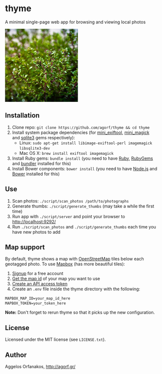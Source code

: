 # thyme

A minimal single-page web app for browsing and viewing local photos

<a href="https://www.flickr.com/photos/infobunny/7093903557"
title="thyme by poppet with a camera, on Flickr"><img
src="https://raw.githubusercontent.com/agorf/thyme/master/thyme.jpg" width="240"
height="240" alt="thyme"></a>

## Installation

1. Clone repo: `git clone https://github.com/agorf/thyme && cd thyme`
1. Install system package dependencies (for [mini_exiftool][], [mini_magick][]
   and [sqlite3][] gems respectively):
   * Linux: `sudo apt-get install libimage-exiftool-perl imagemagick
     libsqlite3-dev`
   * Mac OS X: `brew install exiftool imagemagick`
1. Install Ruby gems: `bundle install` (you need to have [Ruby][], [RubyGems][]
   and [bundler][] installed for this)
1. Install Bower components: `bower install` (you need to have [Node.js][] and
   [Bower][] installed for this)

## Use

1. Scan photos: `./script/scan_photos /path/to/photographs`
1. Generate thumbs: `./script/generate_thumbs` (may take a while the first time)
1. Run app with `./script/server` and point your browser to
   <http://localhost:9292/>
1. Run `./script/scan_photos` and `./script/generate_thumbs` each time you have
   new photos to add

[mini_exiftool]: https://rubygems.org/gems/mini_exiftool
[mini_magick]: https://rubygems.org/gems/mini_magick
[sqlite3]: https://rubygems.org/gems/sqlite3
[Ruby]: https://www.ruby-lang.org/en/
[RubyGems]: https://rubygems.org/
[bundler]: https://rubygems.org/gems/bundler
[Node.js]: http://nodejs.org/
[Bower]: http://bower.io/

## Map support

By default, thyme shows a map with [OpenStreetMap][] tiles below each geotagged
photo. To use [Mapbox][] (has more beautiful tiles):

1. [Signup][Mapbox] for a free account
1. [Get the map id][map_id] of your map you want to use
1. [Create an API access token][token]
1. Create an `.env` file inside the thyme directory with the following:

```shell
MAPBOX_MAP_ID=your_map_id_here
MAPBOX_TOKEN=your_token_here
```

**Note:** Don't forget to rerun thyme so that it picks up the new configuration.

[OpenStreetMap]: http://www.openstreetmap.org/
[Mapbox]: https://www.mapbox.com/
[map_id]: https://www.mapbox.com/help/define-map-id/
[token]: https://www.mapbox.com/help/create-api-access-token/

## License

Licensed under the MIT license (see `LICENSE.txt`).

## Author

Aggelos Orfanakos, <http://agorf.gr/>
